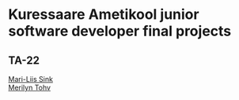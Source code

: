 # Kuressaare Ametikool junior software developer final projects

## TA-22

[Mari-Liis Sink](https://github.com/mariliis01/TA-22-final-Mari-Liis-Sink)  
[Merilyn Tohv](https://github.com/merilyntohv/MerilynTohv-final-TA22)  

